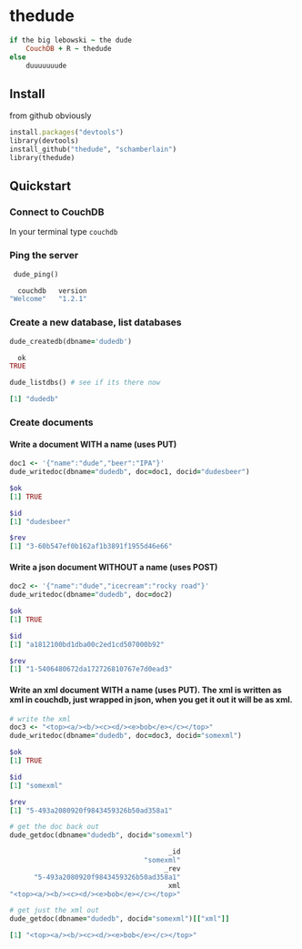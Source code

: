 thedude
=======

```ruby
if the big lebowski ~ the dude
	CouchDB + R ~ thedude
else
	duuuuuuude
```

## Install 

from github obviously

```ruby
install.packages("devtools")
library(devtools)
install_github("thedude", "schamberlain")
library(thedude)
```

## Quickstart

### Connect to CouchDB

In your terminal type `couchdb`

### Ping the server

```ruby
 dude_ping()

  couchdb   version 
"Welcome"   "1.2.1" 
```

### Create a new database, list databases

```ruby
dude_createdb(dbname='dudedb')

  ok 
TRUE 

dude_listdbs() # see if its there now

[1] "dudedb"
```

### Create documents

#### Write a document WITH a name (uses PUT)
```ruby
doc1 <- '{"name":"dude","beer":"IPA"}'
dude_writedoc(dbname="dudedb", doc=doc1, docid="dudesbeer")

$ok
[1] TRUE

$id
[1] "dudesbeer"

$rev
[1] "3-60b547ef0b162af1b3891f1955d46e66"
```

#### Write a json document WITHOUT a name (uses POST)
```ruby
doc2 <- '{"name":"dude","icecream":"rocky road"}'
dude_writedoc(dbname="dudedb", doc=doc2)

$ok
[1] TRUE

$id
[1] "a1812100bd1dba00c2ed1cd507000b92"

$rev
[1] "1-5406480672da172726810767e7d0ead3"
```

#### Write an xml document WITH a name (uses PUT). The xml is written as xml in couchdb, just wrapped in json, when you get it out it will be as xml.

```ruby
# write the xml
doc3 <- "<top><a/><b/><c><d/><e>bob</e></c></top>"
dude_writedoc(dbname="dudedb", doc=doc3, docid="somexml")

$ok
[1] TRUE

$id
[1] "somexml"

$rev
[1] "5-493a2080920f9843459326b50ad358a1"

# get the doc back out
dude_getdoc(dbname="dudedb", docid="somexml")

                                       _id 
                                 "somexml" 
                                      _rev 
      "5-493a2080920f9843459326b50ad358a1" 
                                       xml 
"<top><a/><b/><c><d/><e>bob</e></c></top>" 

# get just the xml out
dude_getdoc(dbname="dudedb", docid="somexml")[["xml"]]

[1] "<top><a/><b/><c><d/><e>bob</e></c></top>"
```